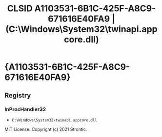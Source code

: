 ﻿---
title: "CLSID A1103531-6B1C-425F-A8C9-671616E40FA9 | (C:\\Windows\\System32\\twinapi.appcore.dll)"
excerpt: What is COM-Object CLSID A1103531-6B1C-425F-A8C9-671616E40FA9?
---

# {A1103531-6B1C-425F-A8C9-671616E40FA9}


## Registry


### InProcHandler32

* `C:\Windows\System32\twinapi.appcore.dll`

MIT License. Copyright (c) 2021 Strontic.



